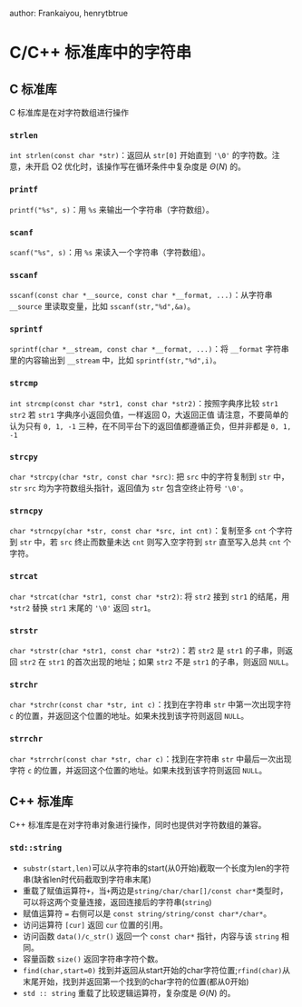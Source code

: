 author: Frankaiyou, henrytbtrue

# C/C++ 标准库中的字符串

## C 标准库

C 标准库是在对字符数组进行操作

### `strlen`

`int strlen(const char *str)`：返回从 `str[0]` 开始直到 `'\0'` 的字符数。注意，未开启 O2 优化时，该操作写在循环条件中复杂度是 $\Theta(N)$ 的。

### `printf`

`printf("%s", s)`：用 `%s` 来输出一个字符串（字符数组）。

### `scanf`

`scanf("%s", s)`：用 `%s` 来读入一个字符串（字符数组）。

### `sscanf`

`sscanf(const char *__source, const char *__format, ...)`：从字符串 `__source` 里读取变量，比如 `sscanf(str,"%d",&a)`。

### `sprintf`

`sprintf(char *__stream, const char *__format, ...)`：将 `__format` 字符串里的内容输出到 `__stream` 中，比如 `sprintf(str,"%d",i)`。

### `strcmp`

`int strcmp(const char *str1, const char *str2)`：按照字典序比较 `str1 str2` 若 `str1` 字典序小返回负值，一样返回 0，大返回正值 请注意，不要简单的认为只有 `0, 1, -1` 三种，在不同平台下的返回值都遵循正负，但并非都是 `0, 1, -1`

### `strcpy`

`char *strcpy(char *str, const char *src)`: 把 `src` 中的字符复制到 `str` 中，`str`  `src` 均为字符数组头指针，返回值为 `str` 包含空终止符号 `'\0'`。

### `strncpy`

`char *strncpy(char *str, const char *src, int cnt)`：复制至多 `cnt` 个字符到 `str` 中，若 `src` 终止而数量未达 `cnt` 则写入空字符到 `str` 直至写入总共 `cnt` 个字符。

### `strcat`

`char *strcat(char *str1, const char *str2)`: 将 `str2` 接到 `str1` 的结尾，用 `*str2` 替换 `str1` 末尾的 `'\0'` 返回 `str1`。

### `strstr`

`char *strstr(char *str1, const char *str2)`：若 `str2` 是 `str1` 的子串，则返回 `str2` 在 `str1` 的首次出现的地址；如果 `str2` 不是 `str1` 的子串，则返回 `NULL`。

### `strchr`

`char *strchr(const char *str, int c)`：找到在字符串 `str` 中第一次出现字符 `c` 的位置，并返回这个位置的地址。如果未找到该字符则返回 `NULL`。

### `strrchr`

`char *strrchr(const char *str, char c)`：找到在字符串 `str` 中最后一次出现字符 `c` 的位置，并返回这个位置的地址。如果未找到该字符则返回 `NULL`。

## C++ 标准库

C++ 标准库是在对字符串对象进行操作，同时也提供对字符数组的兼容。

### `std::string`
- `substr(start,len)`可以从字符串的start(从0开始)截取一个长度为len的字符串(缺省len时代码截取到字符串末尾)
- 重载了赋值运算符`+`，当`+`两边是`string/char/char[]/const char*`类型时，可以将这两个变量连接，返回连接后的字符串(`string`)
- 赋值运算符 `=` 右侧可以是 `const string/string/const char*/char*`。
- 访问运算符 `[cur]` 返回 `cur` 位置的引用。
- 访问函数 `data()/c_str()` 返回一个 `const char*` 指针，内容与该 `string` 相同。
- 容量函数 `size()` 返回字符串字符个数。
- `find(char,start=0)` 找到并返回从start开始的char字符位置;`rfind(char)`从末尾开始，找到并返回第一个找到的char字符的位置(都从0开始)
- `std :: string` 重载了比较逻辑运算符，复杂度是 $\Theta(N)$ 的。
